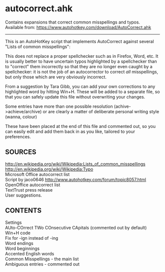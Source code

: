 # autocorrect.ahk

Contains expansions that correct common misspellings and typos.  
Available from: https://www.autohotkey.com/download/AutoCorrect.ahk

------------------------------------------------------------------------------
 
This is an AutoHotKey script that implements AutoCorrect against several
"Lists of common misspellings":

This does not replace a proper spellchecker such as in Firefox, Word, etc.
It is usually better to have uncertain typos highlighted by a spellchecker
than to "correct" them incorrectly so that they are no longer even caught by
a spellchecker: it is not the job of an autocorrector to correct *all*
misspellings, but only those which are very obviously incorrect.

From a suggestion by Tara Gibb, you can add your own corrections to any
highlighted word by hitting Win+H. These will be added to a separate file,
so that you can safely update this file without overwriting your changes.

Some entries have more than one possible resolution (achive->achieve/archive)
or are clearly a matter of deliberate personal writing style (wanna, colour)

These have been placed at the end of this file and commented out, so you can
easily edit and add them back in as you like, tailored to your preferences.

## SOURCES

http://en.wikipedia.org/wiki/Wikipedia:Lists_of_common_misspellings  
http://en.wikipedia.org/wiki/Wikipedia:Typo  
Microsoft Office autocorrect list  
Script by jaco0646 http://www.autohotkey.com/forum/topic8057.html  
OpenOffice autocorrect list  
TextTrust press release  
User suggestions.  

## CONTENTS

  Settings  
  AUto-COrrect TWo COnsecutive CApitals (commented out by default)  
  Win+H code  
  Fix for -ign instead of -ing  
  Word endings  
  Word beginnings  
  Accented English words  
  Common Misspellings - the main list  
  Ambiguous entries - commented out  